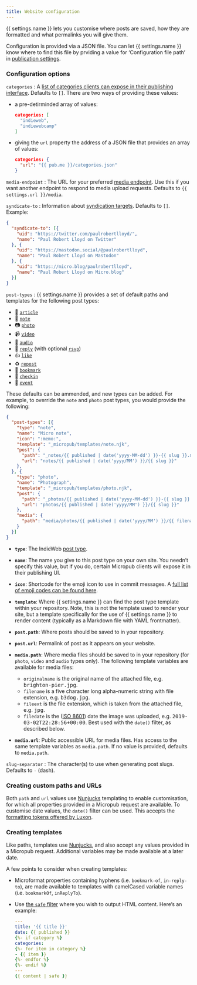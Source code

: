 ```yaml
---
title: Website configuration
---
```

{{ settings.name }} lets you customise where posts are saved, how they are formatted and what permalinks you will give them.

Configuration is provided via a JSON file. You can let {{ settings.name }} know where to find this file by prviding a value for ‘Configuration file path’ in [publication settings](/settings/publication).

### Configuration options

`categories`
: A [list of categories clients can expose in their publishing interface](https://github.com/indieweb/micropub-extensions/issues/5). Defaults to `[]`. There are two ways of providing these values:

  * a pre-detirminded array of values:

    ```json
    categories: [
      "indieweb",
      "indiewebcamp"
    ]
    ```

  * giving the `url` property the address of a JSON file that provides an array of values:

    ```json
    categories: {
      "url": "{{ pub.me }}/categories.json"
    }
    ```

`media-endpoint`
: The URL for your preferred [media endpoint](https://www.w3.org/TR/micropub/#media-endpoint). Use this if you want another endpoint to respond to media upload requests. Defaults to `{{ settings.url }}/media`.

`syndicate-to`
: Information about [syndication targets](https://www.w3.org/TR/micropub/#h-syndication-targets). Defaults to `[]`. Example:

  ```json
  {
    "syndicate-to": [{
      "uid": "https://twitter.com/paulrobertlloyd/",
      "name": "Paul Robert Lloyd on Twitter"
    }, {
      "uid": "https://mastodon.social/@paulrobertlloyd",
      "name": "Paul Robert Lloyd on Mastodon"
    }, {
      "uid": "https://micro.blog/paulrobertlloyd",
      "name": "Paul Robert Lloyd on Micro.blog"
    }]
  }
  ```

`post-types`
: {{ settings.name }} provides a set of default paths and templates for the following post types:

  * 📄 [`article`](https://indieweb.org/article)
  * 📔 [`note`](https://indieweb.org/note)
  * 📷 [`photo`](https://indieweb.org/photo)
  * 📹 [`video`](https://indieweb.org/video)
  * 🎤 [`audio`](https://indieweb.org/audio)
  * 💬 [`reply`](https://indieweb.org/reply) (with optional [`rsvp`](https://indieweb.org/rsvp))
  * 👍 [`like`](https://indieweb.org/like)
  * ♻️ [`repost`](https://indieweb.org/repost)
  * 🔖 [`bookmark`](https://indieweb.org/bookmark)
  * 🚩 [`checkin`](https://indieweb.org/checkin)
  * 📅 [`event`](https://indieweb.org/event)

  These defaults can be ammended, and new types can be added. For example, to override the `note` and `photo` post types, you would provide the following:

  ```json
  {
    "post-types": [{
      "type": "note",
      "name": "Micro note",
      "icon": ":memo:",
      "template": "_micropub/templates/note.njk",
      "post": {
        "path": "_notes/{​{ published | date('yyyy-MM-dd') }}-{​{ slug }}.md",
        "url": "notes/{​{ published | date('yyyy/MM') }}/{​{ slug }}"
      },
    }, {
      "type": "photo",
      "name": "Photograph",
      "template": "_micropub/templates/photo.njk",
      "post": {
        "path": "_photos/{​{ published | date('yyyy-MM-dd') }}-{​{ slug }}.md",
        "url": "photos/{​{ published | date('yyyy/MM') }}/{​{ slug }}"
      },
      "media": {
        "path": "media/photos/{​{ published | date('yyyy/MM') }}/{​{ filename }}",
      }
    }]
  }
  ```

  * **`type`**: The IndieWeb [post type](https://indieweb.org/Category:PostType).

  * **`name`**: The name you give to this post type on your own site. You needn’t specify this value, but if you do, certain Micropub clients will expose it in their publishing UI.

  * **`icon`**: Shortcode for the emoji icon to use in commit messages. A [full list of emoji codes can be found here](https://www.webfx.com/tools/emoji-cheat-sheet/).

  * **`template`**: Where {{ settings.name }} can find the post type template within your repository. Note, this is not the template used to render your site, but a template specifically for the use of {{ settings.name }} to render content (typically as a Markdown file with YAML frontmatter).

  * **`post.path`**: Where posts should be saved to in your repository.

  * **`post.url`**: Permalink of post as it appears on your website.

  * **`media.path`**: Where media files should be saved to in your repository (for `photo`, `video` and `audio` types only). The following template variables are available for media files:

    * `originalname` is the original name of the attached file, e.g. <samp>brighton-pier.jpg</samp>.
    * `filename` is a five character long alpha-numeric string with file extension, e.g. <samp>b3dog.jpg</samp>.
    * `fileext` is the file extension, which is taken from the attached file, e.g. <samp>jpg</samp>.
    * `filedate` is the ([ISO 8601](https://en.wikipedia.org/wiki/ISO_8601)) date the image was uploaded, e.g. <samp>2019-03-02T22:28:56+00:00</samp>. Best used with the `date()` filter, as described below.

  * **`media.url`**: Public accessible URL for media files. Has access to the same template variables as `media.path`. If no value is provided, defaults to `media.path`.

`slug-separator`
: The character(s) to use when generating post slugs. Defaults to `-` (dash).

### Creating custom paths and URLs

Both `path` and `url` values use [Nunjucks](https://mozilla.github.io/nunjucks/) templating to enable customisation, for which all properties provided in a Micropub request are available. To customise date values, the `date()` filter can be used. This accepts the [formatting tokens offered by Luxon](https://moment.github.io/luxon/docs/manual/formatting.html#table-of-tokens).

### Creating templates

Like paths, templates use [Nunjucks](https://mozilla.github.io/nunjucks/), and also accept any values provided in a Micropub request. Additional variables may be made available at a later date.

A few points to consider when creating templates:

* Microformat properties containing hyphens (i.e. `bookmark-of`, `in-reply-to`), are made available to templates with camelCased variable names (i.e. `bookmarkOf`, `inReplyTo`).

* Use [the `safe` filter](https://mozilla.github.io/nunjucks/templating.html#safe) where you wish to output HTML content. Here’s an example:

  ```yaml
  ---
  title: '{​{ title }}'
  date: {​{ published }}
  {%- if category %}
  categories:
  {%- for item in category %}
  - {​{ item }}
  {%- endfor %}
  {%- endif %}
  ---
  {​{ content | safe }}
  ```
